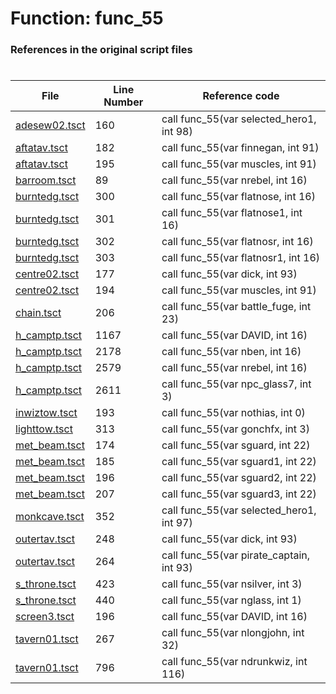 # Function: func_55 
### References in the original script files

#

| File | Line Number | Reference code |
| --- | --- | --- |
| [adesew02.tsct](../../../out/adesew02.tsct#L160) | 160 | call func_55(var selected_hero1, int 98) |
| [aftatav.tsct](../../../out/aftatav.tsct#L182) | 182 | call func_55(var finnegan, int 91) |
| [aftatav.tsct](../../../out/aftatav.tsct#L195) | 195 | call func_55(var muscles, int 91) |
| [barroom.tsct](../../../out/barroom.tsct#L89) | 89 | call func_55(var nrebel, int 16) |
| [burntedg.tsct](../../../out/burntedg.tsct#L300) | 300 | call func_55(var flatnose, int 16) |
| [burntedg.tsct](../../../out/burntedg.tsct#L301) | 301 | call func_55(var flatnose1, int 16) |
| [burntedg.tsct](../../../out/burntedg.tsct#L302) | 302 | call func_55(var flatnosr, int 16) |
| [burntedg.tsct](../../../out/burntedg.tsct#L303) | 303 | call func_55(var flatnosr1, int 16) |
| [centre02.tsct](../../../out/centre02.tsct#L177) | 177 | call func_55(var dick, int 93) |
| [centre02.tsct](../../../out/centre02.tsct#L194) | 194 | call func_55(var muscles, int 91) |
| [chain.tsct](../../../out/chain.tsct#L206) | 206 | call func_55(var battle_fuge, int 23) |
| [h_camptp.tsct](../../../out/h_camptp.tsct#L1167) | 1167 | call func_55(var DAVID, int 16) |
| [h_camptp.tsct](../../../out/h_camptp.tsct#L2178) | 2178 | call func_55(var nben, int 16) |
| [h_camptp.tsct](../../../out/h_camptp.tsct#L2579) | 2579 | call func_55(var nrebel, int 16) |
| [h_camptp.tsct](../../../out/h_camptp.tsct#L2611) | 2611 | call func_55(var npc_glass7, int 3) |
| [inwiztow.tsct](../../../out/inwiztow.tsct#L193) | 193 | call func_55(var nothias, int 0) |
| [lighttow.tsct](../../../out/lighttow.tsct#L313) | 313 | call func_55(var gonchfx, int 3) |
| [met_beam.tsct](../../../out/met_beam.tsct#L174) | 174 | call func_55(var sguard, int 22) |
| [met_beam.tsct](../../../out/met_beam.tsct#L185) | 185 | call func_55(var sguard1, int 22) |
| [met_beam.tsct](../../../out/met_beam.tsct#L196) | 196 | call func_55(var sguard2, int 22) |
| [met_beam.tsct](../../../out/met_beam.tsct#L207) | 207 | call func_55(var sguard3, int 22) |
| [monkcave.tsct](../../../out/monkcave.tsct#L352) | 352 | call func_55(var selected_hero1, int 97) |
| [outertav.tsct](../../../out/outertav.tsct#L248) | 248 | call func_55(var dick, int 93) |
| [outertav.tsct](../../../out/outertav.tsct#L264) | 264 | call func_55(var pirate_captain, int 93) |
| [s_throne.tsct](../../../out/s_throne.tsct#L423) | 423 | call func_55(var nsilver, int 3) |
| [s_throne.tsct](../../../out/s_throne.tsct#L440) | 440 | call func_55(var nglass, int 1) |
| [screen3.tsct](../../../out/screen3.tsct#L196) | 196 | call func_55(var DAVID, int 16) |
| [tavern01.tsct](../../../out/tavern01.tsct#L267) | 267 | call func_55(var nlongjohn, int 32) |
| [tavern01.tsct](../../../out/tavern01.tsct#L796) | 796 | call func_55(var ndrunkwiz, int 116) |
